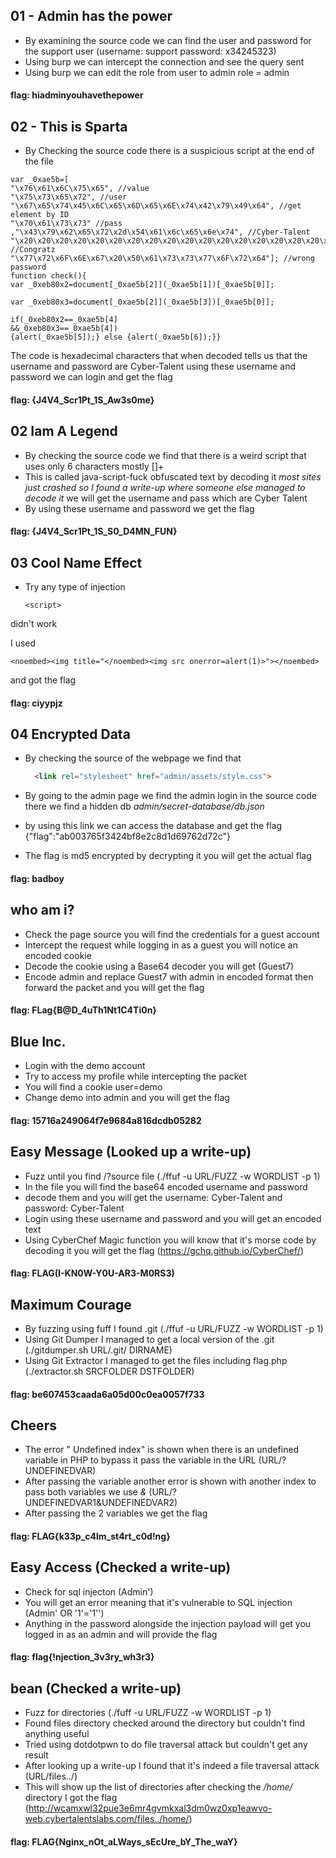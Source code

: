 ## 01 - Admin has the power

* By examining the source code we can find the user and password for the support user (username: support password: x34245323)
* Using burp we can intercept the connection and see the query sent
* Using burp we can edit the role from user to admin role = admin

#### flag: hiadminyouhavethepower

## 02 - This is Sparta

* By Checking the source code there is a suspicious script at the end of the file 

```
var _0xae5b=[
"\x76\x61\x6C\x75\x65", //value 
"\x75\x73\x65\x72", //user 
"\x67\x65\x74\x45\x6C\x65\x6D\x65\x6E\x74\x42\x79\x49\x64", //get element by ID
"\x70\x61\x73\x73" //pass
,"\x43\x79\x62\x65\x72\x2d\x54\x61\x6c\x65\x6e\x74", //Cyber-Talent
"\x20\x20\x20\x20\x20\x20\x20\x20\x20\x20\x20\x20\x20\x20\x20\x20\x20\x20\x20\x20\x20\x20\x43\x6F\x6E\x67\x72\x61\x74\x7A\x20\x0A\x0A", //Congratz
"\x77\x72\x6F\x6E\x67\x20\x50\x61\x73\x73\x77\x6F\x72\x64"]; //wrong password
function check(){
var _0xeb80x2=document[_0xae5b[2]](_0xae5b[1])[_0xae5b[0]];

var _0xeb80x3=document[_0xae5b[2]](_0xae5b[3])[_0xae5b[0]];

if(_0xeb80x2==_0xae5b[4]
&&_0xeb80x3==_0xae5b[4])
{alert(_0xae5b[5]);} else {alert(_0xae5b[6]);}}
```
The code is hexadecimal characters that when decoded tells us that the username and password are Cyber-Talent using these username and password we can login and get the flag

#### flag: {J4V4_Scr1Pt_1S_Aw3s0me}

## 02 Iam A Legend
* By checking the source code we find that there is a weird script that uses only 6 characters mostly []+
* This is called java-script-fuck obfuscated text by decoding it *most sites just crashed so I found a write-up where someone else managed to decode it* we will get the username and pass which are Cyber Talent
* By using these username and password we get the flag 

#### flag: {J4V4_Scr1Pt_1S_S0_D4MN_FUN}

## 03 Cool Name Effect
* Try any type of injection
  ```
  <script>
  ```
didn't work 

I used
  ```
  <noembed><img title="</noembed><img src onerror=alert(1)>"></noembed>
  ```
  
and got the flag

#### flag: ciyypjz

## 04 Encrypted Data
* By checking the source of the webpage we find that 

  ``` html
    <link rel="stylesheet" href="admin/assets/style.css">
  ```

* By going to the admin page we find the admin login in the source code there we find a hidden db
*admin/secret-database/db.json*

* by using this link we can access the database and get the flag {"flag":"ab003765f3424bf8e2c8d1d69762d72c"}
* The flag is md5 encrypted by decrypting it you will get the actual flag
#### flag: badboy

## who am i?
* Check the page source you will find the credentials for a guest account
* Intercept the request while logging in as a guest you will notice an encoded cookie
* Decode the cookie using a Base64 decoder you will get (Guest7)
* Encode admin and replace Guest7 with admin in encoded format then forward the packet and you will get the flag

#### flag: FLag{B@D_4uTh1Nt1C4Ti0n}

## Blue Inc.
* Login with the demo account
* Try to access my profile while intercepting the packet
* You will find a cookie user=demo
* Change demo into admin and you will get the flag

#### flag: 15716a249064f7e9684a816dcdb05282


## Easy Message (Looked up a write-up)
* Fuzz until you find /?source file (./ffuf -u URL/FUZZ -w WORDLIST -p 1)
* In the file you will find the base64 encoded username and password
* decode them and you will get the username: Cyber-Talent and password: Cyber-Talent
* Login using these username and password and you will get an encoded text
* Using CyberChef Magic function you will know that it's morse code by decoding it you will get the flag (https://gchq.github.io/CyberChef/)

#### flag: FLAG(I-KN0W-Y0U-AR3-M0RS3)

## Maximum Courage
* By fuzzing using fuff I found .git (./ffuf -u URL/FUZZ -w WORDLIST -p 1)
* Using Git Dumper I managed to get a local version of the .git (./gitdumper.sh URL/.git/ DIRNAME)
* Using Git Extractor I managed to get the files including flag.php (./extractor.sh SRCFOLDER DSTFOLDER)

#### flag: be607453caada6a05d00c0ea0057f733


## Cheers 
* The error " Undefined index" is shown when there is an undefined variable in PHP to bypass it pass the variable in the URL (URL/?UNDEFINEDVAR)
* After passing the variable another error is shown with another index to pass both variables we use *&* (URL/?UNDEFINEDVAR1&UNDEFINEDVAR2)
* After passing the 2 variables we get the flag

#### flag: FLAG{k33p_c4lm_st4rt_c0d!ng}


## Easy Access (Checked a write-up)
* Check for sql injecton (Admin')
* You will get an error meaning that it's vulnerable to SQL injection (Admin' OR '1'='1'')
* Anything in the password alongside the injection payload will get you logged in as an admin and will provide the flag

#### flag: flag{!njection_3v3ry_wh3r3}


## bean (Checked a write-up)
* Fuzz for directories (./fuff -u URL/FUZZ -w WORDLIST -p 1)
* Found files directory checked around the directory but couldn't find anything useful
* Tried using dotdotpwn to do file traversal attack but couldn't get any result
* After looking up a write-up I found that it's indeed a file traversal attack (URL/files../)
* This will show up the list of directories after checking the */home/* directory I got the flag (http://wcamxwl32pue3e6mr4gvmkxal3dm0wz0xp1eawvo-web.cybertalentslabs.com/files../home/)

#### flag: FLAG{Nginx_nOt_aLWays_sEcUre_bY_The_waY}

